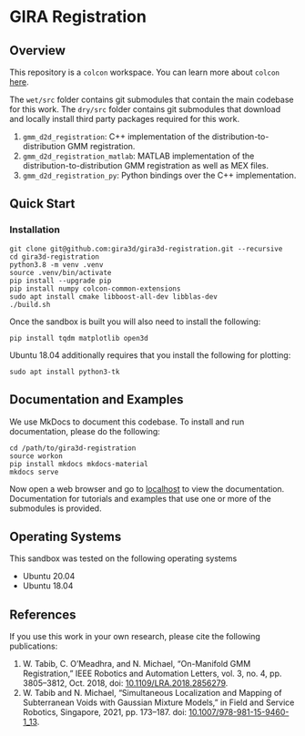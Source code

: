 # GIRA Registration

## Overview
This repository is a `colcon` workspace. You can learn more about `colcon` [here](https://colcon.readthedocs.io/en/released/).

The `wet/src` folder contains git submodules that contain the main codebase for this work.
The `dry/src` folder contains git submodules that download and locally install third party packages required for this work.
1. `gmm_d2d_registration`: C++ implementation of the distribution-to-distribution GMM registration.
2. `gmm_d2d_registration_matlab`: MATLAB implementation of the distribution-to-distribution GMM registration as well as MEX files.
3. `gmm_d2d_registration_py`:  Python bindings over the C++ implementation.

## Quick Start
### Installation
```
git clone git@github.com:gira3d/gira3d-registration.git --recursive
cd gira3d-registration
python3.8 -m venv .venv
source .venv/bin/activate
pip install --upgrade pip
pip install numpy colcon-common-extensions
sudo apt install cmake libboost-all-dev libblas-dev
./build.sh
```

Once the sandbox is built you will also need to install the following:
```
pip install tqdm matplotlib open3d
```

Ubuntu 18.04 additionally requires that you install the following for plotting:
```
sudo apt install python3-tk
```

## Documentation and Examples
We use MkDocs to document this codebase. To install and run
documentation, please do the following:
```
cd /path/to/gira3d-registration
source workon
pip install mkdocs mkdocs-material
mkdocs serve
```
Now open a web browser and go to [localhost](http://127.0.0.1:8000/)
to view the documentation. Documentation for tutorials and examples
that use one or more of the submodules is provided.

## Operating Systems
This sandbox was tested on the following operating systems
* Ubuntu 20.04
* Ubuntu 18.04

## References
If you use this work in your own research, please cite the following publications:
1. W. Tabib, C. O’Meadhra, and N. Michael, “On-Manifold GMM Registration,” IEEE Robotics and Automation Letters, vol. 3, no. 4, pp. 3805–3812, Oct. 2018, doi: [10.1109/LRA.2018.2856279](https://doi.org/10.1109/LRA.2018.2856279).
2. W. Tabib and N. Michael, “Simultaneous Localization and Mapping of Subterranean Voids with Gaussian Mixture Models,” in Field and Service Robotics, Singapore, 2021, pp. 173–187. doi: [10.1007/978-981-15-9460-1_13](https://doi.org/10.1007/978-981-15-9460-1_13).
